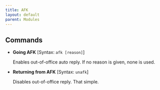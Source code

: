 ```yaml
---
title: AFK
layout: default
parent: Modules
---
```


## Commands

 - **Going AFK**
[Syntax: `afk [reason]`]

   Enables out-of-office auto reply. If no reason is given, none is used.

 - **Returning from AFK**
[Syntax: `unafk`]

   Disables out-of-office reply. That simple.

